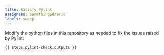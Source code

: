 ```yaml
---
title: Satisfy Pylint
assignees: SomethingGeneric
labels: sweep
---
```

Modify the python files in this repository as needed to fix the issues raised by Pylint:
```
{{ steps.pylint-check.outputs }}
```